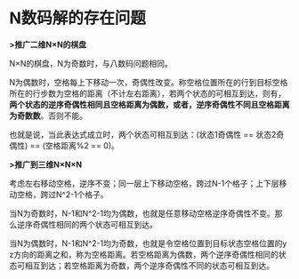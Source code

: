 # N数码解的存在问题

**>推广二维N×N的棋盘**

N×N的棋盘，N为奇数时，与八数码问题相同。

N为偶数时，空格每上下移动一次，奇偶性改变。称空格位置所在的行到目标空格所在的行步数为空格的距离（不计左右距离），若两个状态的可相互到达，则有，**两个状态的逆序奇偶性相同且空格距离为偶数，或者，逆序奇偶性不同且空格距离为奇数数**。否则不能。

也就是说，当此表达式成立时，两个状态可相互到达：(状态1奇偶性 == 状态2奇偶性) == (空格距离%2 == 0)。



**>推广到三维N×N×N**

考虑左右移动空格，逆序不变；同一层上下移动空格，跨过N-1个格子；上下层移动空格，跨过N^2-1个格子。

当N为奇数时，N-1和N^2-1均为偶数，也就是任意移动空格逆序奇偶性不变。那么逆序奇偶性相同的两个状态可相互到达。

当N为偶数时，N-1和N^2-1均为奇数，也就是令空格位置到目标状态空格位置的y z方向的距离之和，称为空格距离。若空格距离为偶数，两个逆序奇偶性相同的状态可相互到达；若空格距离为奇数，两个逆序奇偶性不同的状态可相互到达。